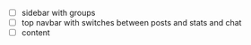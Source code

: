 - [ ] sidebar with groups
- [ ] top navbar with switches between posts and stats and chat
- [ ] content